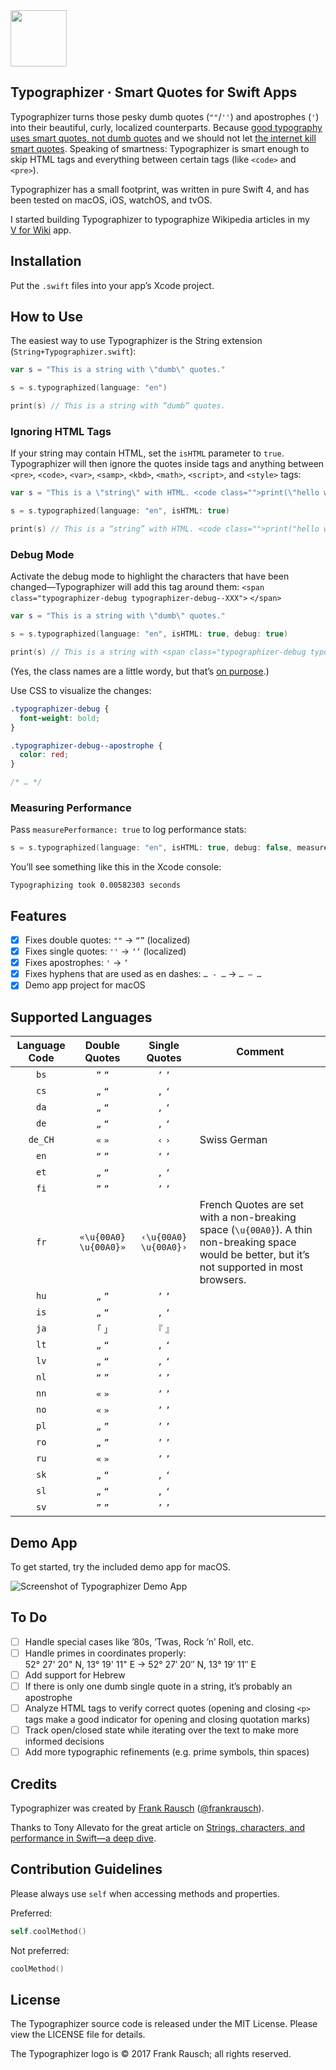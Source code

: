 <img src="https://raw.githubusercontent.com/frankrausch/typographizer/master/logo.png" width="90" height="90">

## Typographizer · Smart Quotes for Swift Apps

Typographizer turns those pesky dumb quotes (`""`/`''`) and apostrophes (`'`) into their beautiful, curly, localized counterparts. Because [good typography uses smart quotes, not dumb quotes](http://smartquotesforsmartpeople.com/) and we should not let [the internet kill smart quotes](https://www.theatlantic.com/technology/archive/2016/12/quotation-mark-wars/511766/). Speaking of smartness: Typographizer is smart enough to skip HTML tags and everything between certain tags (like `<code>` and `<pre>`).

Typographizer has a small footprint, was written in pure Swift&nbsp;4, and has been tested on macOS, iOS, watchOS, and tvOS.

I started building Typographizer to typographize Wikipedia articles in my [V&nbsp;for&nbsp;Wiki](http://v-for-wiki.com) app.

## Installation

Put the `.swift` files into your app’s Xcode project.

## How to Use

The easiest way to use Typographizer is the String extension (`String+Typographizer.swift`):

```swift
var s = "This is a string with \"dumb\" quotes."

s = s.typographized(language: "en")

print(s) // This is a string with “dumb” quotes.
```

### Ignoring HTML Tags

If your string may contain HTML, set the `isHTML` parameter to `true`. Typographizer will then ignore the quotes inside tags and anything between `<pre>`, `<code>`, `<var>`, `<samp>`, `<kbd>`, `<math>`, `<script>`, and `<style>` tags:

```swift
var s = "This is a \"string\" with HTML. <code class="">print(\"hello world\")</code>"

s = s.typographized(language: "en", isHTML: true)

print(s) // This is a “string” with HTML. <code class="">print("hello world")</code>
```

### Debug Mode

Activate the debug mode to highlight the characters that have been changed—Typographizer will add this tag around them: `<span class="typographizer-debug typographizer-debug--XXX">` `</span>`

```swift
var s = "This is a string with \"dumb\" quotes."

s = s.typographized(language: "en", isHTML: true, debug: true)

print(s) // This is a string with <span class="typographizer-debug typographizer-debug--opening-double">“</span>dumb<span class="typographizer-debug typographizer-debug--closing-double">”</span> quotes.
```

(Yes, the class names are a little wordy, but that’s [on purpose](https://csswizardry.com/2013/01/mindbemding-getting-your-head-round-bem-syntax/).)

Use CSS to visualize the changes:

```css
.typographizer-debug {
  font-weight: bold;
}

.typographizer-debug--apostrophe {
  color: red;
}

/* … */
```

### Measuring Performance

Pass `measurePerformance: true` to log performance stats:

```swift
s = s.typographized(language: "en", isHTML: true, debug: false, measurePerformance: true)
```

You’ll see something like this in the Xcode console:

```
Typographizing took 0.00582303 seconds
```

## Features

- [x] Fixes double quotes: `""` → `“”` (localized)
- [x] Fixes single quotes: `''` → `‘’` (localized)
- [x] Fixes apostrophes: `'` → `’`
- [x] Fixes hyphens that are used as en dashes: `… - …` → `… – …`
- [x] Demo app project for macOS

## Supported Languages

| Language Code | Double Quotes | Single Quotes | Comment |
| :---: | :---: | :---: | --- |
| `bs` | `”` `”` | `’` `’` | |
| `cs` | `„` `“` | `‚` `‘` | |
| `da` | `„` `“` | `‚` `‘` | |
| `de` | `„` `“` | `‚` `‘` | |
| `de_CH` | `«` `»` | `‹` `›` | Swiss German |
| `en` | `“` `”` | `‘` `’` | |
| `et` | `„` `“` | `‚` `‘` | |
| `fi` | `”` `”` | `’` `’` | |
| `fr` | `«\u{00A0}` `\u{00A0}»` | `‹\u{00A0}` `\u{00A0}›` | French Quotes are set with a non-breaking space (`\u{00A0}`). A thin non-breaking space would be better, but it’s not supported in most browsers.|
| `hu` | `„` `”` | `’` `’` | |
| `is` | `„` `“` | `‚` `‘` | |
| `ja` | `「` `」` |`『` `』`  | |
| `lt` | `„` `“` | `‚` `‘` | |
| `lv` | `„` `“` | `‚` `‘` | |
| `nl` | `“` `”` | `‘` `’` | |
| `nn` | `«` `»` | `’` `’` | |
| `no` | `«` `»` | `’` `’` | |
| `pl` | `„` `”` | `’` `’` | |
| `ro` | `„` `”` | `’` `’` | |
| `ru` | `«` `»` | `’` `’` | |
| `sk` | `„` `“` | `‚` `‘` | |
| `sl` | `„` `“` | `‚` `‘` | |
| `sv` | `”` `”` | `’` `’` | |

## Demo App
To get started, try the included demo app for macOS.

![](https://cloud.githubusercontent.com/assets/6783714/24149232/0b818208-0e42-11e7-9257-b2afda792f2b.png "Screenshot of Typographizer Demo App")


## To Do

- [ ] Handle special cases like ’80s, ’Twas, Rock ’n’ Roll, etc.
- [ ] Handle primes in coordinates properly:  
52°&nbsp;27'&nbsp;20"&nbsp;N, 13°&nbsp;19'&nbsp;11"&nbsp;E → 52°&nbsp;27′&nbsp;20″&nbsp;N, 13°&nbsp;19′&nbsp;11″&nbsp;E
- [ ] Add support for Hebrew
- [ ] If there is only one dumb single quote in a string, it’s probably an apostrophe
- [ ] Analyze HTML tags to verify correct quotes (opening and closing `<p>` tags make a good indicator for opening and closing quotation marks)
- [ ] Track open/closed state while iterating over the text to make more informed decisions
- [ ] Add more typographic refinements (e.g. prime symbols, thin spaces)

## Credits

Typographizer was created by [Frank Rausch](http://frankrausch.com) ([@frankrausch](https://twitter.com/frankrausch)).

Thanks to Tony Allevato for the great article on [Strings, characters, and performance in Swift—a deep dive](https://medium.com/@tonyallevato/strings-characters-and-performance-in-swift-a-deep-dive-b7b5bde58d53).

## Contribution Guidelines

Please always use `self` when accessing methods and properties.

Preferred:

```swift
self.coolMethod()
```

Not preferred:

```swift
coolMethod()
```

## License
The Typographizer source code is released under the MIT License. Please view the LICENSE file for details.

The Typographizer logo is © 2017 Frank Rausch; all rights reserved.
